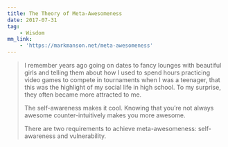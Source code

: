 ```yaml
---
title: The Theory of Meta-Awesomeness
date: 2017-07-31
tag:
    - Wisdom
mm_link:
    - 'https://markmanson.net/meta-awesomeness'
---
```

> I remember years ago going on dates to fancy lounges with beautiful girls and telling them about how I used to spend hours practicing video games to compete in tournaments when I was a teenager, that this was the highlight of my social life in high school. To my surprise, they often became more attracted to me.
> 
> The self-awareness makes it cool. Knowing that you’re not always awesome counter-intuitively makes you more awesome.
> 
> There are two requirements to achieve meta-awesomeness: self-awareness and vulnerability.